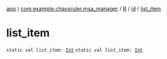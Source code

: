 [app](../../../index.md) / [com.example.chaosruler.msa_manager](../../index.md) / [R](../index.md) / [id](index.md) / [list_item](.)

# list_item

`static val list_item: `[`Int`](https://kotlinlang.org/api/latest/jvm/stdlib/kotlin/-int/index.html)
`static val list_item: `[`Int`](https://kotlinlang.org/api/latest/jvm/stdlib/kotlin/-int/index.html)